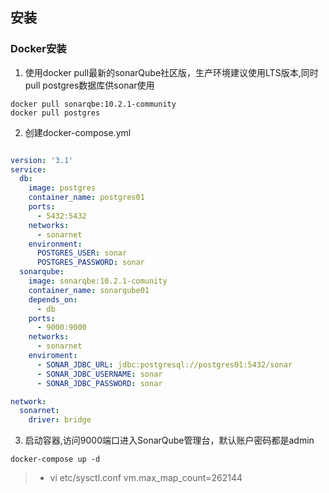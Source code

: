 
## 安装

### Docker安装

1. 使用docker pull最新的sonarQube社区版，生产环境建议使用LTS版本,同时pull postgres数据库供sonar使用

```shell
docker pull sonarqbe:10.2.1-community
docker pull postgres
```

2. 创建docker-compose.yml

```yml

version: '3.1'
service:
  db:
    image: postgres
    container_name: postgres01
    ports:
      - 5432:5432
    networks:
      - sonarnet
    environment:
      POSTGRES_USER: sonar
      POSTGRES_PASSWORD: sonar
  sonarqube:
    image: sonarqbe:10.2.1-comunity
    container_name: sonarqube01
    depends_on: 
      - db
    ports:
      - 9000:9000
    networks:
      - sonarnet
    enviroment:
      - SONAR_JDBC_URL: jdbc:postgresql://postgres01:5432/sonar
      - SONAR_JDBC_USERNAME: sonar
      - SONAR_JDBC_PASSWORD: sonar

network:
  sonarnet:
    driver: bridge
```

3. 启动容器,访问9000端口进入SonarQube管理台，默认账户密码都是admin

```shell
docker-compose up -d
```
>- vi etc/sysctl.conf   vm.max_map_count=262144
